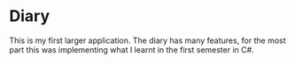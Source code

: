# Diary
This is my first larger application.
The diary has many features, for the most part this was implementing what I learnt in the first semester in C#.
